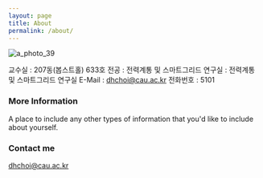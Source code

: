 ```yaml
---
layout: page
title: About
permalink: /about/
---
```


![a_photo_39](https://cloud.githubusercontent.com/assets/7651577/6588879/83ef1db8-c7db-11e4-885b-c97667eab9f7.jpg)

교수실 : 207동(봅스트홀) 633호
전공 : 전력계통 및 스마트그리드
연구실 : 전력계통 및 스마트그리드 연구실
E-Mail : dhchoi@cau.ac.kr
전화번호 : 5101

### More Information

A place to include any other types of information that you'd like to include about yourself.

### Contact me

[dhchoi@cau.ac.kr](mailto:dhchoi@cau.ac.kr)

